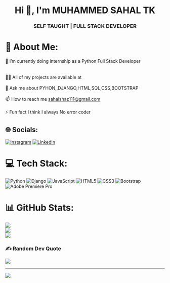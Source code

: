 <h1 align="center">Hi 👋, I'm MUHAMMED SAHAL TK</h1>
<h3 align="center">SELF TAUGHT | FULL STACK DEVELOPER</h3>

# 💫 About Me:
🔭 I’m currently doing internship as a Python Full Stack Developer<br><br><br>👨‍💻 All of my projects are available at  <br><br>💬 Ask me about PYHON,,DJANGO,HTML,SQL,CSS,BOOTSTRAP<br><br>📫 How to reach me sahalshaz111@gmail.com<br><br>⚡ Fun fact I think I always No error coder


## 🌐 Socials:
[![Instagram](https://img.shields.io/badge/Instagram-%23E4405F.svg?logo=Instagram&logoColor=white)](https://instagram.com/s_a_h_al___?igshid=MzRlODBiNWFlZA==) [![LinkedIn](https://img.shields.io/badge/LinkedIn-%230077B5.svg?logo=linkedin&logoColor=white)](https://linkedin.com/in/muhammed-sahal-tk-502049285) 

# 💻 Tech Stack:

 ![Python](https://img.shields.io/badge/python-3670A0?style=for-the-badge&logo=python&logoColor=ffdd54) ![Django](https://img.shields.io/badge/django-%23092E20.svg?style=for-the-badge&logo=django&logoColor=white) ![JavaScript](https://img.shields.io/badge/javascript-%23323330.svg?style=flat-square&logo=javascript&logoColor=%23F7DF1E) ![HTML5](https://img.shields.io/badge/html5-%23E34F26.svg?style=flat-square&logo=html5&logoColor=white)   ![CSS3](https://img.shields.io/badge/css3-%231572B6.svg?style=flat-square&logo=css3&logoColor=white) ![Bootstrap](https://img.shields.io/badge/bootstrap-%23563D7C.svg?style=flat-square&logo=bootstrap&logoColor=white)  ![Adobe Premiere Pro](https://img.shields.io/badge/Adobe%20Premiere%20Pro-9999FF.svg?style=flat-square&logo=Adobe%20Premiere%20Pro&logoColor=white) 
# 📊 GitHub Stats:

![](https://github-readme-stats.vercel.app/api?username=sahal-shaz&theme=dark&hide_border=false&include_all_commits=false&count_private=false)<br/>
![](https://github-readme-streak-stats.herokuapp.com/?user=sahal-shaz&theme=dark&hide_border=false)<br/>
![](https://github-readme-stats.vercel.app/api/top-langs/?username=sahal-shaz&theme=dark&hide_border=false&include_all_commits=false&count_private=false&layout=compact)

### ✍️ Random Dev Quote
![](https://quotes-github-readme.vercel.app/api?type=horizontal&theme=radical)


---
[![](https://visitcount.itsvg.in/api?id=sahal-shaz&icon=0&color=0)](https://visitcount.itsvg.in)
